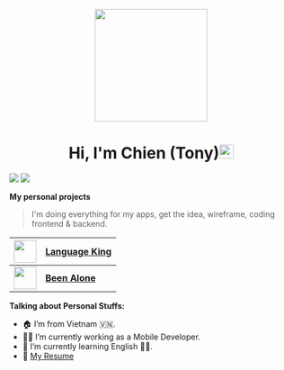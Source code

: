 <p align="center">
  <img src="https://github.com/thompsonemerson/thompsonemerson/raw/master/cover-thompson.png" height="200"/>
</p>
<h1 align="center">Hi, I'm Chien (Tony)<img src="https://media.giphy.com/media/hvRJCLFzcasrR4ia7z/giphy.gif" width="25px"> </h1>

![](https://visitor-badge.glitch.me/badge?page_id=minhchienwikipedia) ![](https://komarev.com/ghpvc/?username=minhchienwikipedia&color=brightgreen)

<!-- <img align='right' src="https://github-readme-stats.vercel.app/api?username=minhchienwikipedia&show_icons=true"> -->

**My personal projects**

> I'm doing everything for my apps, get the idea, wireframe, coding frontend & backend.

|<img src="https://language-king.com/img/icons/logo192.png" height="40"/>|<a href="https://language-king.com/">Language King</a>|
|---|---|
|<img src="https://beenalone.com/img/icons/logo192.png" height="40"/>|<a href="https://beenalone.com/"><b>Been Alone</b></a>|


**Talking about Personal Stuffs:**

- 🏠 I’m from Vietnam 🇻🇳.
- 👨‍💻 I’m currently working as a Mobile Developer.
- 🌱 I’m currently learning English 🤦‍♂.
- 📝 [My Resume](https://minhchienwikipedia.github.io/)
